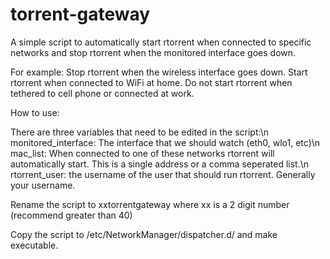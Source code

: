 # torrent-gateway

A simple script to automatically start rtorrent when connected to specific networks and stop rtorrent when the monitored interface goes down.

For example:
Stop rtorrent when the wireless interface goes down.
Start rtorrent when connected to WiFi at home.
Do not start rtorrent when tethered to cell phone or connected at work.

How to use:

There are three variables that need to be edited in the script:\n
monitored_interface: The interface that we should watch (eth0, wlo1, etc)\n
mac_list: When connected to one of these networks rtorrent will automatically start. This is a single address or a comma seperated list.\n
rtorrent_user: the username of the user that should run rtorrent. Generally your username.

Rename the script to xxtorrentgateway where xx is a 2 digit number (recommend greater than 40)

Copy the script to /etc/NetworkManager/dispatcher.d/ and make executable.
